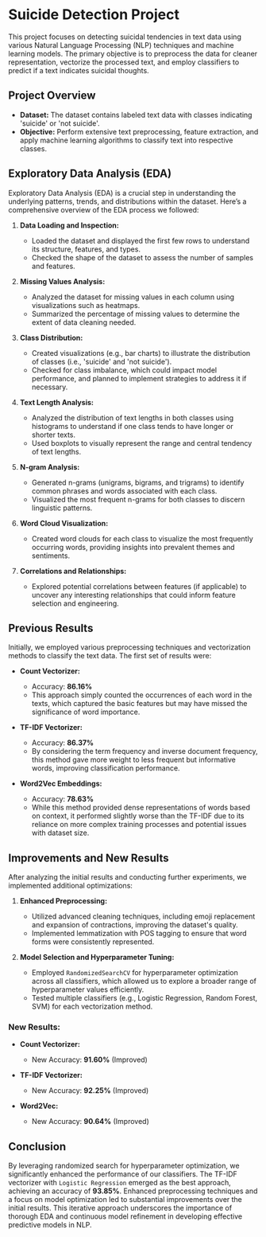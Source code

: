 # Suicide Detection Project

This project focuses on detecting suicidal tendencies in text data using various Natural Language Processing (NLP) techniques and machine learning models. The primary objective is to preprocess the data for cleaner representation, vectorize the processed text, and employ classifiers to predict if a text indicates suicidal thoughts.

## Project Overview

- **Dataset:** The dataset contains labeled text data with classes indicating 'suicide' or 'not suicide'.
- **Objective:** Perform extensive text preprocessing, feature extraction, and apply machine learning algorithms to classify text into respective classes.

## Exploratory Data Analysis (EDA)

Exploratory Data Analysis (EDA) is a crucial step in understanding the underlying patterns, trends, and distributions within the dataset. Here’s a comprehensive overview of the EDA process we followed:

1. **Data Loading and Inspection:**
   - Loaded the dataset and displayed the first few rows to understand its structure, features, and types.
   - Checked the shape of the dataset to assess the number of samples and features.

2. **Missing Values Analysis:**
   - Analyzed the dataset for missing values in each column using visualizations such as heatmaps.
   - Summarized the percentage of missing values to determine the extent of data cleaning needed.

3. **Class Distribution:**
   - Created visualizations (e.g., bar charts) to illustrate the distribution of classes (i.e., 'suicide' and 'not suicide').
   - Checked for class imbalance, which could impact model performance, and planned to implement strategies to address it if necessary.

4. **Text Length Analysis:**
   - Analyzed the distribution of text lengths in both classes using histograms to understand if one class tends to have longer or shorter texts.
   - Used boxplots to visually represent the range and central tendency of text lengths.

5. **N-gram Analysis:**
   - Generated n-grams (unigrams, bigrams, and trigrams) to identify common phrases and words associated with each class.
   - Visualized the most frequent n-grams for both classes to discern linguistic patterns.

6. **Word Cloud Visualization:**
   - Created word clouds for each class to visualize the most frequently occurring words, providing insights into prevalent themes and sentiments.

7. **Correlations and Relationships:**
   - Explored potential correlations between features (if applicable) to uncover any interesting relationships that could inform feature selection and engineering.

## Previous Results

Initially, we employed various preprocessing techniques and vectorization methods to classify the text data. The first set of results were:

- **Count Vectorizer:**
  - Accuracy: **86.16%**
  - This approach simply counted the occurrences of each word in the texts, which captured the basic features but may have missed the significance of word importance.

- **TF-IDF Vectorizer:**
  - Accuracy: **86.37%**
  - By considering the term frequency and inverse document frequency, this method gave more weight to less frequent but informative words, improving classification performance.

- **Word2Vec Embeddings:**
  - Accuracy: **78.63%**
  - While this method provided dense representations of words based on context, it performed slightly worse than the TF-IDF due to its reliance on more complex training processes and potential issues with dataset size.

## Improvements and New Results

After analyzing the initial results and conducting further experiments, we implemented additional optimizations:

1. **Enhanced Preprocessing:**
   - Utilized advanced cleaning techniques, including emoji replacement and expansion of contractions, improving the dataset's quality.
   - Implemented lemmatization with POS tagging to ensure that word forms were consistently represented.

2. **Model Selection and Hyperparameter Tuning:**
   - Employed `RandomizedSearchCV` for hyperparameter optimization across all classifiers, which allowed us to explore a broader range of hyperparameter values efficiently.
   - Tested multiple classifiers (e.g., Logistic Regression, Random Forest, SVM) for each vectorization method.

### New Results:

- **Count Vectorizer:**
  - New Accuracy: **91.60%** (Improved)
  
- **TF-IDF Vectorizer:**
  - New Accuracy: **92.25%** (Improved)
  
- **Word2Vec:**
  - New Accuracy: **90.64%** (Improved)

## Conclusion

By leveraging randomized search for hyperparameter optimization, we significantly enhanced the performance of our classifiers. The TF-IDF vectorizer with `Logistic Regression` emerged as the best approach, achieving an accuracy of **93.85%**. Enhanced preprocessing techniques and a focus on model optimization led to substantial improvements over the initial results. This iterative approach underscores the importance of thorough EDA and continuous model refinement in developing effective predictive models in NLP.
